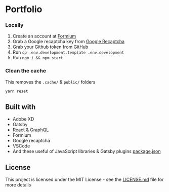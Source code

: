 # Portfolio

### Locally

1. Create an account at [Formium](https://formium.io)
2. Grab a Google recaptcha key from [Google Recaptcha](https://www.google.com/recaptcha/admin)
3. Grab your Github token from GitHub
4. Run `cp .env.development.template .env.development`
5. Run `npm i && npm start`


### Clean the cache

This removes the `.cache/` & `public/` folders

```bash
yarn reset
```

## Built with

- Adobe XD
- Gatsby
- React & GraphQL
- Formium
- Google recaptcha
- VSCode
- And these useful of JavaScript libraries & Gatsby plugins [package.json](package.json)

## License

This project is licensed under the MIT License - see the [LICENSE.md](LICENSE.md) file for more details
